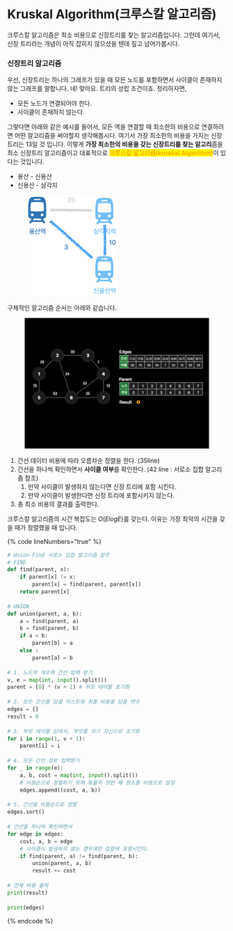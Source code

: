 # Kruskal Algorithm(크루스칼 알고리즘)

크루스칼 알고리즘은 최소 비용으로 신장트리를 찾는 알고리즘입니다. 그런데 여기서, 신장 트리라는 개념이 아직 잡히지 않으셨을 텐데 짚고 넘어가봅시다.

### 신장트리 알고리즘

우선, 신장트리는 하나의 그래프가 있을 때 모든 노드를 포함하면서 사이클이 존재하지 않는 그래프를 말합니다. 네! 맞아요. 트리의 성립 조건이죠. 정리하자면,

* 모든 노드가 연결되어야 한다.
* 사이클이 존재하지 않는다.

그렇다면 아래와 같은 예시를 들어서, 모든 역을 연결할 때 최소한의 비용으로 연결하려면 어떤 알고리즘을 써야할지 생각해봅시다. 여기서 가장 최소한의 비용을 가지는 신장트리는 13일 것 입니다. 이렇게 **가장 최소한의 비용을 갖는 신장트리를 찾는 알고리**즘을 최소 신장트리 알고리즘이고 대표적으로 <mark style="color:orange;">**크루스칼 알고리즘(kruskal Algorithm)**</mark>이 있다는 것입니다.

* 용산 - 신용산
* 신용산 - 삼각지

<figure><img src="../../.gitbook/assets/image (15).png" alt="" width="214"><figcaption></figcaption></figure>

구체적인 알고리즘 순서는 아래와 같습니다.

<figure><img src="../../.gitbook/assets/kruskal.gif" alt=""><figcaption></figcaption></figure>

1. 간선 데이터 비용에 따라 오름차순 정렬을 한다. (35line)
2. 간선을 하나씩 확인하면서 **사이클 여부**를 확인한다. (42 line : 서로소 집합 알고리즘 참조)
   1. 만약 사이클이 발생하지 않는다면 신장 트리에 포함 시킨다.
   2. 만약 사이클이 발생한다면 신장 트리에 포함시키지 않는다.&#x20;
3. 총 최소 비용의 결과를 출력한다.

크루스칼 알고리즘의 시간 복잡도는 $O(ElogE)$를 갖는다. 이유는 가장 최악의 시간을 갖을 때가 정렬했을 때 입니다.

{% code lineNumbers="true" %}
```python
# Union-Find 서로소 집합 알고리즘 참조
# FIND
def find(parent, x):
    if parent[x] != x:
        parent[x] = find(parent, parent[x])
    return parent[x]

# UNION
def union(parent, a, b):
    a = find(parent, a)
    b = find(parent, b)
    if a < b:
        parent[b] = a
    else :
        parent[a] = b

# 1. 노드의 개수와 간선 입력 받기
v, e = map(int, input().split())
parent = [0] * (v + 1) # 부모 테이블 초기화

# 2. 모든 간선을 담을 리스트와 최종 비용을 담을 변수
edges = []
result = 0

# 3. 부모 테이블 상에서, 부모를 자기 자신으로 초기화
for i in range(1, v + 1):
    parent[i] = i

# 4. 모든 간선 정보 입력받기
for _ in range(e):
    a, b, cost = map(int, input().split())
    # 비용순으로 정렬하기 위해 튜플의 첫번 째 원소를 비용으로 설정
    edges.append((cost, a, b))

# 5. 간선을 비용순으로 정렬
edges.sort()

# 간선을 하나씩 확인하면서
for edge in edges:
    cost, a, b = edge
    # 사이클이 발생하지 않는 경우에만 집합에 포함시킨다.
    if find(parent, a) != find(parent, b):
        union(parent, a, b)
        result += cost

# 전체 비용 출력
print(result)

print(edges)
```
{% endcode %}
